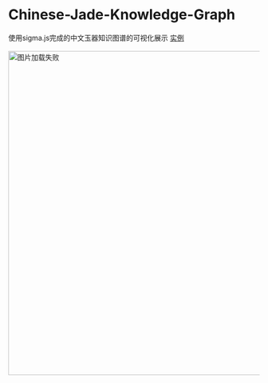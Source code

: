 # Chinese-Jade-Knowledge-Graph
使用sigma.js完成的中文玉器知识图谱的可视化展示
[实例](https://lhmdanchaofan.github.io/Chinese-Jade-Knowledge-Graph/test.html)
<br><br>
<img src="https://github.com/LHMdanchaofan/Chinese-Jade-Knowledge-Graph/blob/master/kg.PNG" width="950" height="650" alt="图片加载失败"/>
